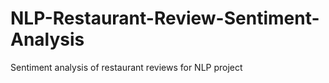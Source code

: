 # NLP-Restaurant-Review-Sentiment-Analysis
Sentiment analysis of restaurant reviews for NLP project
